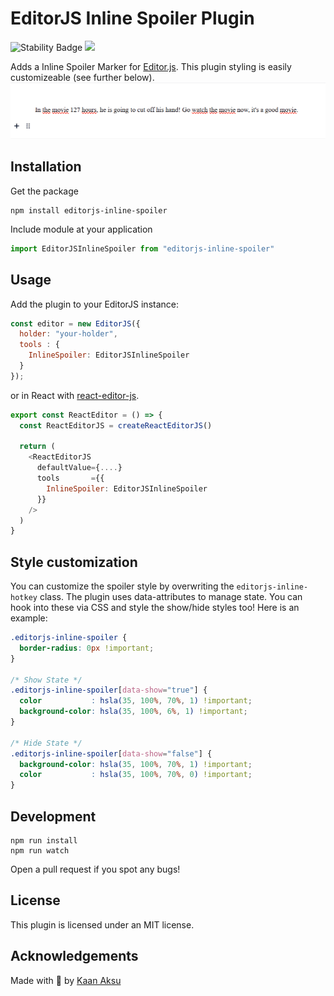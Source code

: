 # EditorJS Inline Spoiler Plugin

![Stability Badge](https://img.shields.io/badge/stability-stable-green.svg)
![](https://badgen.net/badge/Editor.js/v2.0/blue)

Adds a Inline Spoiler Marker for [Editor.js](https://editorjs.io). This plugin styling is easily customizeable (see further below).
![](assets/demo.gif)

## Installation

Get the package

```shell
npm install editorjs-inline-spoiler
```

Include module at your application

```javascript
import EditorJSInlineSpoiler from "editorjs-inline-spoiler"
```

## Usage
Add the plugin to your EditorJS instance:

```javascript
const editor = new EditorJS({
  holder: "your-holder",
  tools : {
    InlineSpoiler: EditorJSInlineSpoiler
  }
});
```

or in React with [react-editor-js](https://github.com/Jungwoo-An/react-editor-js).

```javascript
export const ReactEditor = () => {
  const ReactEditorJS = createReactEditorJS()

  return (
    <ReactEditorJS
      defaultValue={....}
      tools       ={{
        InlineSpoiler: EditorJSInlineSpoiler
      }}
    />
  )
}
```


## Style customization
You can customize the spoiler style by overwriting the `editorjs-inline-hotkey` class. The plugin uses data-attributes to manage state. You can hook into these via CSS and style the show/hide styles too! Here is an example:

```css
.editorjs-inline-spoiler {
  border-radius: 0px !important;
}

/* Show State */
.editorjs-inline-spoiler[data-show="true"] {
  color           : hsla(35, 100%, 70%, 1) !important;
  background-color: hsla(35, 100%, 6%, 1) !important;
}

/* Hide State */
.editorjs-inline-spoiler[data-show="false"] {
  background-color: hsla(35, 100%, 70%, 1) !important;
  color           : hsla(35, 100%, 70%, 0) !important;
}
```

## Development

```shell
npm run install
npm run watch
```

Open a pull request if you spot any bugs!

## License

This plugin is licensed under an MIT license.

## Acknowledgements

Made with 💛 by [Kaan Aksu](https://github.com/Stuhl)